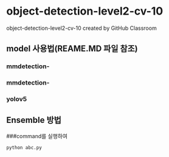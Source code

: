 # object-detection-level2-cv-10
object-detection-level2-cv-10 created by GitHub Classroom

## model 사용법(REAME.MD 파일 참조)
### mmdetection-
### mmdetection-
### yolov5

## Ensemble 방법
###command를 실행하여
```python
python abc.py
```
